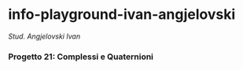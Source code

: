 # info-playground-ivan-angjelovski

_Stud. Angjelovski Ivan_

### Progetto 21: Complessi e Quaternioni
